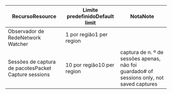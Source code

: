 | <span data-ttu-id="15c25-101">Recurso</span><span class="sxs-lookup"><span data-stu-id="15c25-101">Resource</span></span> | <span data-ttu-id="15c25-102">Limite predefinido</span><span class="sxs-lookup"><span data-stu-id="15c25-102">Default limit</span></span> | <span data-ttu-id="15c25-103">Nota</span><span class="sxs-lookup"><span data-stu-id="15c25-103">Note</span></span> |
| --- | --- | --- |
| <span data-ttu-id="15c25-104">Observador de Rede</span><span class="sxs-lookup"><span data-stu-id="15c25-104">Network Watcher</span></span> | <span data-ttu-id="15c25-105">1 por região</span><span class="sxs-lookup"><span data-stu-id="15c25-105">1 per region</span></span>  | |
| <span data-ttu-id="15c25-106">Sessões de captura de pacotes</span><span class="sxs-lookup"><span data-stu-id="15c25-106">Packet Capture sessions</span></span> |<span data-ttu-id="15c25-107">10 por região</span><span class="sxs-lookup"><span data-stu-id="15c25-107">10 per region</span></span> |<span data-ttu-id="15c25-108">captura de n. º de sessões apenas, não foi guardado</span><span class="sxs-lookup"><span data-stu-id="15c25-108"># of sessions only, not saved captures</span></span> |


